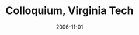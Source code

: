 ---
title: "Colloquium, Virginia Tech"
collection: talks
type: "Colloquium" 
permalink: /talks/2006talk14
venue: "Blacksburg, VA"
date: 2006-11-01
location: "Blacksburg, VA"
---